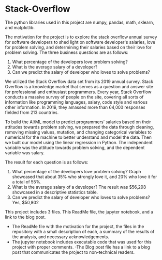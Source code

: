 # Stack-Overflow

The python libraries used in this project are numpy, pandas, math, sklearn, and matplotlib. 

The motivation for the project is to explore the stack overflow annual survey for software developers to shed light on software developer's salaries, love for problem solving, and determining their salaries based on their love for problem solving. The three business questions are as follows:
1) What percentage of the developers love problem solving? 
2) What is the average salary of a developer? 
3) Can we predict the salary of developer who loves to solve problems? 

We utilized the Stack Overflow data set from its 2019 annual survey. Stack Overflow is a knowledge market that serves as a question and answer site for professional and enthusiast programmers. Every year, Stack Overflow conducts a massive survey of people on the site, covering all sorts of information like programming languages, salary, code style and various other information. In 2019, they amassed more than 64,000 responses fielded from 213 countries.

To build the AI/ML model to predict programmers’ salaries based on their attitudes towards problem solving, we prepared the data through cleaning, removing missing values, mutation, and changing categorical variables to numerical for the machine to better understand and model the data. Then we built our model using the linear regression in Python. The independent variable was the attitude towards problem solving, and the dependent variable was salary.

The result for each question is as follows:
1) What percentage of the developers love problem solving? Graph showcased that about 35% who strongly love it, and 20% who love it for a total of 55%.
2) What is the average salary of a developer? The result was $56,298 showcased in a descriptive statistics table.
3) Can we predict the salary of developer who loves to solve problems? Yes, $50,802

This project includes 3 files. This ReadMe file, the jupyter notebook, and a link to the blog post.
  - The ReadMe file with the motivation for the project, the files in the repository with a small description of each, a summary of the         results of the analysis, and necessary acknowledgements.
  - The jupyter notebook includes executable code that was used for this project with proper comments.
  -The Blog post file has a link to a blog post that communicates the project to non-technical readers.
